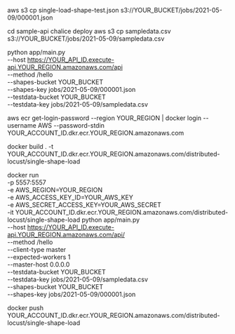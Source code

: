 


aws s3 cp single-load-shape-test.json s3://YOUR_BUCKET/jobs/2021-05-09/000001.json


cd sample-api
chalice deploy
aws s3 cp sampledata.csv s3://YOUR_BUCKET/jobs/2021-05-09/sampledata.csv


python app/main.py \
    --host https://YOUR_API_ID.execute-api.YOUR_REGION.amazonaws.com/api \
    --method /hello \
    --shapes-bucket YOUR_BUCKET \
    --shapes-key jobs/2021-05-09/000001.json \
    --testdata-bucket YOUR_BUCKET \
    --testdata-key jobs/2021-05-09/sampledata.csv



aws ecr get-login-password --region YOUR_REGION | docker login --username AWS --password-stdin YOUR_ACCOUNT_ID.dkr.ecr.YOUR_REGION.amazonaws.com


docker build . -t  YOUR_ACCOUNT_ID.dkr.ecr.YOUR_REGION.amazonaws.com/distributed-locust/single-shape-load


docker run \
     -p 5557:5557 \
     -e AWS_REGION=YOUR_REGION \
     -e AWS_ACCESS_KEY_ID=YOUR_AWS_KEY \
     -e AWS_SECRET_ACCESS_KEY=YOUR_AWS_SECRET \
     -it YOUR_ACCOUNT_ID.dkr.ecr.YOUR_REGION.amazonaws.com/distributed-locust/single-shape-load python app/main.py \
     --host https://YOUR_API_ID.execute-api.YOUR_REGION.amazonaws.com/api/ \
     --method /hello \
     --client-type master \
     --expected-workers 1 \
     --master-host 0.0.0.0 \
     --testdata-bucket YOUR_BUCKET \
     --testdata-key jobs/2021-05-09/sampledata.csv \
     --shapes-bucket YOUR_BUCKET \
     --shapes-key jobs/2021-05-09/000001.json


docker push YOUR_ACCOUNT_ID.dkr.ecr.YOUR_REGION.amazonaws.com/distributed-locust/single-shape-load
